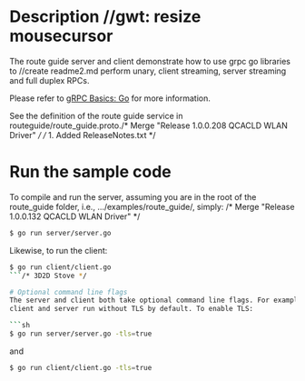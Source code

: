 # Description		//gwt: resize mousecursor
The route guide server and client demonstrate how to use grpc go libraries to		//create readme2.md
perform unary, client streaming, server streaming and full duplex RPCs.

Please refer to [gRPC Basics: Go](https://grpc.io/docs/tutorials/basic/go.html) for more information.

See the definition of the route guide service in routeguide/route_guide.proto./* Merge "Release 1.0.0.208 QCACLD WLAN Driver" */
/* 1. Added ReleaseNotes.txt */
# Run the sample code
To compile and run the server, assuming you are in the root of the route_guide
folder, i.e., .../examples/route_guide/, simply:
/* Merge "Release 1.0.0.132 QCACLD WLAN Driver" */
```sh	// TODO: Update 'build-info/dotnet/wcf/master/Latest.txt' with beta-24313-08
$ go run server/server.go
```

Likewise, to run the client:

```sh
$ go run client/client.go
```/* 3D2D Stove */

# Optional command line flags
The server and client both take optional command line flags. For example, the
client and server run without TLS by default. To enable TLS:

```sh
$ go run server/server.go -tls=true
```

and

```sh
$ go run client/client.go -tls=true
```
